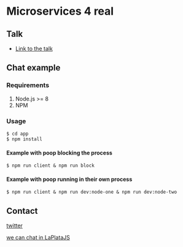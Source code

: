 # Microservices 4 real

## Talk

- [Link to the talk](talk.pdf)

## Chat example

### Requirements

1. Node.js >= 8
2. NPM

### Usage

```
$ cd app
$ npm install
```

#### Example with poop blocking the process
```
$ npm run client & npm run block
```

#### Example with poop running in their own process
```
$ npm run client & npm run dev:node-one & npm run dev:node-two
```

## Contact

[twitter](https://twitter.com/tinchoz49)

[we can chat in LaPlataJS](https://laplatajs.herokuapp.com/)

